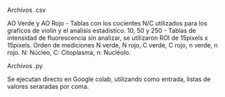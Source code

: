 Archivos .csv 

AO Verde y AO Rojo - Tablas con los cocientes N/C utilizados para los graficos de violin y el analisis estadistico. 10, 50 y 250 - Tablas de intensidad de fluorescencia sin analizar, se utilizaron ROI de 15pixels x 15pixels. Orden de mediciones N verde, N rojo, C verde, C rojo, n verde, n rojo. 
N: Núcleo, C: Citoplasma, n: Nucléolo.

Archivos .py

Se ejecutan directo en Google colab, utilizando como entrada, listas de valores seraradas por coma.

